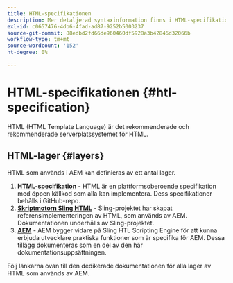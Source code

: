 ```yaml
---
title: HTML-specifikationen
description: Mer detaljerad syntaxinformation finns i HTML-specifikationen.
exl-id: c0657476-4db6-4fad-ad87-9252b5003237
source-git-commit: 88edbd2fd66de960460df5928a3b42846d32066b
workflow-type: tm+mt
source-wordcount: '152'
ht-degree: 0%

---
```



# HTML-specifikationen {#htl-specification}

HTML (HTML Template Language) är det rekommenderade och rekommenderade serverplatssystemet för HTML.

## HTML-lager {#layers}

HTML som används i AEM kan definieras av ett antal lager.

1. **[HTML-specifikation](https://github.com/adobe/htl-spec)** - HTML är en plattformsoberoende specifikation med öppen källkod som alla kan implementera. Dess specifikationer behålls i GitHub-repo.
1. **[Skriptmotorn Sling HTML](https://sling.apache.org/documentation/bundles/scripting/scripting-htl.html)** - Sling-projektet har skapat referensimplementeringen av HTML, som används av AEM. Dokumentationen underhålls av Sling-projektet.
1. **[AEM](aem-extensions.md)** - AEM bygger vidare på Sling HTL Scripting Engine för att kunna erbjuda utvecklare praktiska funktioner som är specifika för AEM. Dessa tillägg dokumenteras som en del av den här dokumentationsuppsättningen.

Följ länkarna ovan till den dedikerade dokumentationen för alla lager av HTML som används av AEM.
